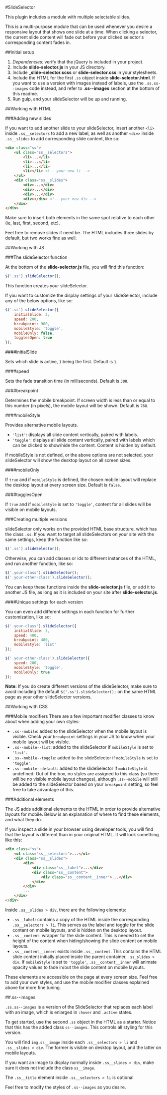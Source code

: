#SlideSelector

This plugin includes a module with multiple selectable slides.

This is a multi-purpose module that can be used whenever you desire a responsive layout that shows one slide at a time. When clicking a selector, the current slide content will fade out before your clicked selector's corresponding content fades in.

##Initial setup

1. _Dependencies:_ verify that the jQuery is included in your project.
2. Include **slide-selector.js** in your JS directory.
3. Include **_slide-selector.scss** or **slide-selector.css** in your stylesheets.
4. Include the HTML for the first `.ss` object inside **slide-selector.html**. If you want to use a version with images instead of labels, use the `.ss.ss--images` code instead, and refer to __.ss--images__ section at the bottom of this readme.
5. Run gulp, and your slideSelector will be up and running.

##Working with HTML

###Adding new slides

If you want to add another slide to your slideSelector, insert another `<li>` inside `.ss__selectors` to add a new label, as well as another `<div>` inside `.ss__slides` to add corresponding slide content, like so:

```html
<div class="ss">
	<ul class="ss__selectors">
		<li>...</li>
		<li>...</li>
		<li>...</li>
		<li></li> <!-- your new li -->
	</ul>
	<div class="ss__slides">
		<div>...</div>
		<div>...</div>
		<div>...</div>
		<div></div> <!-- your new div -->
	</div>
</div>
```

Make sure to insert both elements in the same spot relative to each other (ie, last, first, second, etc).

Feel free to remove slides if need be. The HTML includes three slides by default, but two works fine as well.

##Working with JS

###The slideSelector function

At the bottom of the __slide-selector.js__ file, you will find this function:

```javascript
$('.ss').slideSelector();
```

This function creates your slideSelector.

If you want to customize the display settings of your slideSelector, include any of the below options, like so:

```javascript
$('.ss').slideSelector({
    initialSlide: 2,
    speed: 200,
    breakpoint: 900,
    mobileStyle: 'toggle',
    mobileOnly: false,
    togglesOpen: true
});
```

####initialSlide

Sets which slide is active, `1` being the first. Default is `1`.

####speed

Sets the fade transition time (in milliseconds). Default is `300`.

####breakpoint

Determines the mobile breakpoint. If screen width is less than or equal to this number (in pixels), the mobile layout will be shown. Default is `768`.

####mobileStyle

Provides alternative mobile layouts.

* `'list'`: displays all slide content vertically, paired with labels.
* `'toggle'`: displays all slide content vertically, paired with labels which can be clicked to show/hide the content. Content is hidden by default.

If mobileStyle is not defined, or the above options are not selected, your slideSelector will show the desktop layout on all screen sizes.

####mobileOnly

If `true` and if `mobileStyle` is defined, the chosen mobile layout will replace the desktop layout at every screen size. Default is `false`.

####togglesOpen

If `true` and if `mobileStyle` is set to `'toggle'`, content for all slides will be visible on mobile layouts.

###Creating multiple versions

slideSelector only works on the provided HTML base structure, which has the class `.ss`. If you want to target all slideSelectors on your site with the same settings, keep the function like so:

```javascript
$('.ss').slideSelector();
```
 
Otherwise, you can add classes or ids to different instances of the HTML, and run another function, like so:
 
```javascript
$('.your-class').slideSelector();
$('.your-other-class').slideSelector();
```
 
You can keep these functions inside the __slide-selector.js__ file, or add it to another JS file, as long as it is included on your site after __slide-selector.js__.

####Unique settings for each version

You can even add different settings in each function for further customization, like so:

```javascript
$('.your-class').slideSelector({
    initialSlide: 3,
    speed: 400,
    breakpoint: 480,
    mobileStyle: 'list'
});

$('.your-other-class').slideSelector({
    speed: 200,
    mobileStyle: 'toggle',
    mobileOnly: true
});
```

__Note:__ If you do create different versions of the slideSelector, make sure to avoid including the default `$('.ss').slideSelector();` on the same HTML page as your other slideSelector versions. 

##Working with CSS


###Mobile modifiers
There are a few important modifier classes to know about when adding your own styles:

* `.ss--mobile`: added to the slideSelector when the mobile layout is visible. Check your `breakpoint` settings in your JS to know when your mobile layout will be visible.
* `.ss--mobile--list`: added to the slideSelector if `mobileStyle` is set to `'list'`.
* `.ss--mobile--toggle`: added to the slideSelector if `mobileStyle` is set to `'toggle'`.
* `.ss--mobile--default`: added to the slideSelector if `mobileStyle` is undefined. Out of the box, no styles are assigned to this class (so there will be no visible mobile layout changes), although `.ss--mobile` will still be added to the slideSelector based on your `breakpoint` setting, so feel free to take advantage of this.

###Additional elements

The JS adds additional elements to the HTML in order to provide alternative layouts for mobile. Below is an explanation of where to find these elements, and what they do.

If you inspect a slide in your browser using developer tools, you will find that the layout is different than in your original HTML. It will look something like this:

```html
<div class="ss">
	<ul class="ss__selectors">...</ul>
	<div class="ss__slides">
		<div>
			<div class="ss__label">...</div>
			<div class="ss__content">
				<div class="ss__content__inner">...</div>
			</div>
		</div>
		...
	</div>
</div>
```

Inside `.ss__slides > div`, there are the following elements:

* `.ss__label`: contains a copy of the HTML inside the corresponding `.ss__selectors > li`. This serves as the label and toggle for the slide content on mobile layouts, and is hidden on the desktop layout.
* `.ss__content`: wrapper for the slide content. This is needed to set the height of the content when hiding/showing the slide content on mobile layouts.
* `.ss__content__inner`: exists inside `.ss__content`. This contains the HTML slide content initially placed inside the parent container, `.ss_slides > div`. If `mobileStyle` is set to `'toggle'`, `.ss__content__inner` will animate opacity values to fade in/out the slide content on mobile layouts.

These elements are accessible on the page at every screen size. Feel free to add your own styles, and use the mobile modifier classes explained above for more fine tuning.

##.ss--images

`.ss.ss--images` is a version of the SlideSelector that replaces each label with an image, which is enlarged in `:hover` and `.active` states.

To get started, use the second `.ss` object in the HTML as a starter. Notice that this has the added class `ss--images`. This controls all styling for this version.

You will find `img.ss__image` inside each `.ss__selectors > li` and `.ss__slides > div`. The former is visible on desktop layout, and the latter on mobile layouts.

If you want an image to display normally inside `.ss__slides > div`, make sure it does not include the class `ss__image`.

The `.ss__title` element inside `.ss__selectors > li` is optional.

Feel free to modify the styles of `.ss--images` as you desire.


